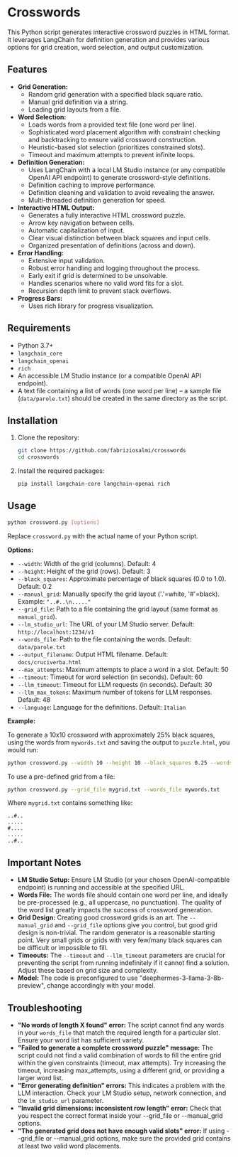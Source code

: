 # Crosswords

This Python script generates interactive crossword puzzles in HTML format. It leverages LangChain for definition generation and provides various options for grid creation, word selection, and output customization.

## Features

*   **Grid Generation:**
    *   Random grid generation with a specified black square ratio.
    *   Manual grid definition via a string.
    *   Loading grid layouts from a file.
*   **Word Selection:**
    *   Loads words from a provided text file (one word per line).
    *   Sophisticated word placement algorithm with constraint checking and backtracking to ensure valid crossword construction.
    *   Heuristic-based slot selection (prioritizes constrained slots).
    *   Timeout and maximum attempts to prevent infinite loops.
*   **Definition Generation:**
    *   Uses LangChain with a local LM Studio instance (or any compatible OpenAI API endpoint) to generate crossword-style definitions.
    *   Definition caching to improve performance.
    *   Definition cleaning and validation to avoid revealing the answer.
    *   Multi-threaded definition generation for speed.
*   **Interactive HTML Output:**
    *   Generates a fully interactive HTML crossword puzzle.
    *   Arrow key navigation between cells.
    *   Automatic capitalization of input.
    *   Clear visual distinction between black squares and input cells.
    *   Organized presentation of definitions (across and down).
*   **Error Handling:**
    *   Extensive input validation.
    *   Robust error handling and logging throughout the process.
    *   Early exit if grid is determined to be unsolvable.
    *    Handles scenarios where no valid word fits for a slot.
    *    Recursion depth limit to prevent stack overflows.
*    **Progress Bars:**
     * Uses rich library for progress visualization.

## Requirements

*   Python 3.7+
*   `langchain_core`
*   `langchain_openai`
*   `rich`
*   An accessible LM Studio instance (or a compatible OpenAI API endpoint).
*   A text file containing a list of words (one word per line) – a sample file (`data/parole.txt`) should be created in the same directory as the script.

## Installation

1.  Clone the repository:
    ```bash
    git clone https://github.com/fabriziosalmi/crosswords
    cd crosswords
    ```
2.  Install the required packages:
    ```bash
    pip install langchain-core langchain-openai rich
    ```
## Usage

```bash
python crossword.py [options]
```

Replace `crossword.py` with the actual name of your Python script.

**Options:**

*   `--width`: Width of the grid (columns).  Default: 4
*   `--height`: Height of the grid (rows). Default: 3
*   `--black_squares`: Approximate percentage of black squares (0.0 to 1.0). Default: 0.2
*   `--manual_grid`: Manually specify the grid layout ('.'=white, '#'=black).  Example: `"..#..\n....."`
*   `--grid_file`: Path to a file containing the grid layout (same format as `manual_grid`).
*   `--lm_studio_url`: The URL of your LM Studio server. Default: `http://localhost:1234/v1`
*   `--words_file`: Path to the file containing the words. Default: `data/parole.txt`
*   `--output_filename`: Output HTML filename. Default: `docs/cruciverba.html`
*   `--max_attempts`: Maximum attempts to place a word in a slot. Default: 50
*   `--timeout`: Timeout for word selection (in seconds). Default: 60
*   `--llm_timeout`: Timeout for LLM requests (in seconds). Default: 30
*   `--llm_max_tokens`: Maximum number of tokens for LLM responses. Default: 48
*   `--language`: Language for the definitions. Default: `Italian`

**Example:**

To generate a 10x10 crossword with approximately 25% black squares, using the words from `mywords.txt` and saving the output to `puzzle.html`, you would run:

```bash
python crossword.py --width 10 --height 10 --black_squares 0.25 --words_file mywords.txt --output_filename puzzle.html
```

To use a pre-defined grid from a file:

```bash
python crossword.py --grid_file mygrid.txt --words_file mywords.txt
```

Where `mygrid.txt` contains something like:

```
..#..
.....
#....
.....
..#..
```

## Important Notes

*   **LM Studio Setup:** Ensure LM Studio (or your chosen OpenAI-compatible endpoint) is running and accessible at the specified URL.
*   **Words File:**  The words file should contain one word per line, and ideally be pre-processed (e.g., all uppercase, no punctuation).  The quality of the word list greatly impacts the success of crossword generation.
*   **Grid Design:**  Creating good crossword grids is an art.  The `--manual_grid` and `--grid_file` options give you control, but good grid design is non-trivial. The random generator is a reasonable starting point.  Very small grids or grids with very few/many black squares can be difficult or impossible to fill.
*   **Timeouts:**  The `--timeout` and `--llm_timeout` parameters are crucial for preventing the script from running indefinitely if it cannot find a solution.  Adjust these based on grid size and complexity.
* **Model:** The code is preconfigured to use "deephermes-3-llama-3-8b-preview", change accordingly with your model.

## Troubleshooting

*   **"No words of length X found" error:**  The script cannot find any words in your `words_file` that match the required length for a particular slot.  Ensure your word list has sufficient variety.
*   **"Failed to generate a complete crossword puzzle" message:**  The script could not find a valid combination of words to fill the entire grid within the given constraints (timeout, max attempts).  Try increasing the timeout, increasing max_attempts, using a different grid, or providing a larger word list.
*   **"Error generating definition" errors:**  This indicates a problem with the LLM interaction. Check your LM Studio setup, network connection, and the `lm_studio_url` parameter.
* **"Invalid grid dimensions: inconsistent row length" error:** Check that you respect the correct format inside your --grid_file or --manual_grid options.
* **"The generated grid does not have enough valid slots" error:** If using --grid_file or --manual_grid options, make sure the provided grid contains at least two valid word placements.
